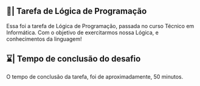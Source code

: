 ## 📑| Tarefa de Lógica de Programação

  Essa foi a tarefa de Lógica de Programação, passada no curso Técnico em Informática. Com o objetivo de exercitarmos nossa Lógica, e conhecimentos da linguagem!

## ⌛| Tempo de conclusão do desafio

  O tempo de conclusão da tarefa, foi de aproximadamente, 50 minutos. 
  

















